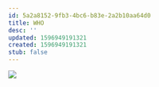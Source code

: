 ```yaml
---
id: 5a2a8152-9fb3-4bc6-b83e-2a2b10aa64d0
title: WHO
desc: ''
updated: 1596949191321
created: 1596949191321
stub: false
---
```

![](/assets/images/comics/Paper.Comics.6.png)
